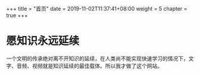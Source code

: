 +++
title = "首页"
date = 2019-11-02T11:37:41+08:00
weight = 5
chapter = true
+++

# 愿知识永远延续

一个文明的传承绝对离不开知识的延续，在人类尚不能实现快速学习的情况下，文字、音频、视频就是知识延续的最佳载体。所以我才做了这个网站。
